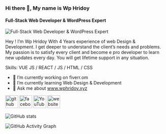 ### Hi there 👋, My name is Wp Hridoy 
#### Full-Stack Web Developer & WordPress Expert
![Full-Stack Web Developer & WordPress Expert](https://scontent.fdac136-1.fna.fbcdn.net/v/t1.6435-9/176331677_107274871511101_8392852447897629534_n.jpg?_nc_cat=109&ccb=1-5&_nc_sid=e3f864&_nc_ohc=vOmJSLn709oAX-2MLNZ&_nc_ht=scontent.fdac136-1.fna&oh=c8a59174d96be37caf2c038e421b2fe6&oe=615974B2)

Hey ! I’m Wp Hridoy With 4 Years experience of web Design & Development. I get deeper to understand the client’s needs and problems. My passion is to satisfy every client and become e pro developer to learn new updates every day. You will get lifetime support in any situation.

Skills: VUE JS / REACT / JS / HTML / CSS

- 🔭 I’m currently working on fiverr.om 
- 🌱 I’m currently learning Web Design & Development  
- 💬 Ask me about www.wphridoy.xyz 


[<img src='https://cdn.jsdelivr.net/npm/simple-icons@3.0.1/icons/github.svg' alt='github' height='40'>](https://github.com/https://github.com/wphridoykhan)  [<img src='https://cdn.jsdelivr.net/npm/simple-icons@3.0.1/icons/facebook.svg' alt='facebook' height='40'>](https://www.facebook.com/https://github.com/wphridoykhan)  [<img src='https://cdn.jsdelivr.net/npm/simple-icons@3.0.1/icons/youtube.svg' alt='YouTube' height='40'>](https://www.youtube.com/channel/https://github.com/wphridoykhan)  [<img src='https://cdn.jsdelivr.net/npm/simple-icons@3.0.1/icons/icloud.svg' alt='website' height='40'>](www.wphridoy.xyz)  

![GitHub stats](https://github-readme-stats.vercel.app/api?username=https://github.com/wphridoykhan&show_icons=true)  

![GitHub Activity Graph](https://activity-graph.herokuapp.com/graph?username=https://github.com/wphridoykhan)  

